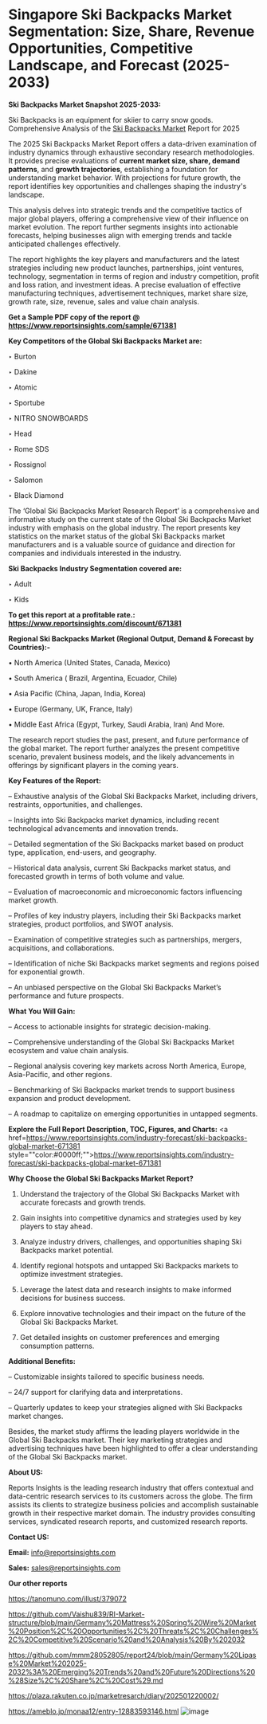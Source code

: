 # Singapore Ski Backpacks Market Segmentation: Size, Share, Revenue Opportunities, Competitive Landscape, and Forecast (2025-2033)

<strong>Ski Backpacks Market Snapshot 2025-2033:</strong>

Ski Backpacks is an equipment for skiier to carry snow goods. Comprehensive Analysis of the <a href=https://www.reportsinsights.com/sample/671381>Ski Backpacks Market</a> Report for 2025

The 2025 Ski Backpacks Market Report offers a data-driven examination of industry dynamics through exhaustive secondary research methodologies. It provides precise evaluations of <strong>current market size, share, demand patterns</strong>, and <strong>growth trajectories</strong>, establishing a foundation for understanding market behavior. With projections for future growth, the report identifies key opportunities and challenges shaping the industry's landscape.

This analysis delves into strategic trends and the competitive tactics of major global players, offering a comprehensive view of their influence on market evolution. The report further segments insights into actionable forecasts, helping businesses align with emerging trends and tackle anticipated challenges effectively.

The report highlights the key players and manufacturers and the latest strategies including new product launches, partnerships, joint ventures, technology, segmentation in terms of region and industry competition, profit and loss ration, and investment ideas. A precise evaluation of effective manufacturing techniques, advertisement techniques, market share size, growth rate, size, revenue, sales and value chain analysis.

<strong>Get a Sample PDF copy of the report @ <a href=https://www.reportsinsights.com/sample/671381 style=color:#0000ff;>https://www.reportsinsights.com/sample/671381</a></strong>

<strong>Key Competitors of the Global Ski Backpacks Market are:</strong>

‣ Burton

‣ Dakine

‣ Atomic

‣ Sportube

‣ NITRO SNOWBOARDS

‣ Head

‣ Rome SDS

‣ Rossignol

‣ Salomon

‣ Black Diamond

The ‘Global Ski Backpacks Market Research Report’ is a comprehensive and informative study on the current state of the Global Ski Backpacks Market industry with emphasis on the global industry. The report presents key statistics on the market status of the global Ski Backpacks market manufacturers and is a valuable source of guidance and direction for companies and individuals interested in the industry.

<strong>Ski Backpacks Industry Segmentation covered are:</strong>

‣ Adult

‣ Kids

<strong>To get this report at a profitable rate.: <a href=https://www.reportsinsights.com/discount/671381 style=color:#0000ff;>https://www.reportsinsights.com/discount/671381</a></strong>

<strong>Regional Ski Backpacks Market (Regional Output, Demand &amp; Forecast by Countries):-</strong>

• North America (United States, Canada, Mexico)

• South America ( Brazil, Argentina, Ecuador, Chile)

• Asia Pacific (China, Japan, India, Korea)

• Europe (Germany, UK, France, Italy)

• Middle East Africa (Egypt, Turkey, Saudi Arabia, Iran) And More.

The research report studies the past, present, and future performance of the global market. The report further analyzes the present competitive scenario, prevalent business models, and the likely advancements in offerings by significant players in the coming years.

<strong>Key Features of the Report:</strong>

– Exhaustive analysis of the Global Ski Backpacks Market, including drivers, restraints, opportunities, and challenges.

– Insights into Ski Backpacks market dynamics, including recent technological advancements and innovation trends.

– Detailed segmentation of the Ski Backpacks market based on product type, application, end-users, and geography.

– Historical data analysis, current Ski Backpacks market status, and forecasted growth in terms of both volume and value.

– Evaluation of macroeconomic and microeconomic factors influencing market growth.

– Profiles of key industry players, including their Ski Backpacks market strategies, product portfolios, and SWOT analysis.

– Examination of competitive strategies such as partnerships, mergers, acquisitions, and collaborations.

– Identification of niche Ski Backpacks market segments and regions poised for exponential growth.

– An unbiased perspective on the Global Ski Backpacks Market’s performance and future prospects.

<strong>What You Will Gain:</strong>

– Access to actionable insights for strategic decision-making.

– Comprehensive understanding of the Global Ski Backpacks Market ecosystem and value chain analysis.

– Regional analysis covering key markets across North America, Europe, Asia-Pacific, and other regions.

– Benchmarking of Ski Backpacks market trends to support business expansion and product development.

– A roadmap to capitalize on emerging opportunities in untapped segments.

<strong>Explore the Full Report Description, TOC, Figures, and Charts:</strong>
<a href=https://www.reportsinsights.com/industry-forecast/ski-backpacks-global-market-671381 style=""color:#0000ff;"">https://www.reportsinsights.com/industry-forecast/ski-backpacks-global-market-671381</a>

<strong>Why Choose the Global Ski Backpacks Market Report?</strong>

1. Understand the trajectory of the Global Ski Backpacks Market with accurate forecasts and growth trends.

2. Gain insights into competitive dynamics and strategies used by key players to stay ahead.

3. Analyze industry drivers, challenges, and opportunities shaping Ski Backpacks market potential.

4. Identify regional hotspots and untapped Ski Backpacks markets to optimize investment strategies.

5. Leverage the latest data and research insights to make informed decisions for business success.

6. Explore innovative technologies and their impact on the future of the Global Ski Backpacks Market.

7. Get detailed insights on customer preferences and emerging consumption patterns.

<strong>Additional Benefits:</strong>

– Customizable insights tailored to specific business needs.

– 24/7 support for clarifying data and interpretations.

– Quarterly updates to keep your strategies aligned with Ski Backpacks market changes.

Besides, the market study affirms the leading players worldwide in the Global Ski Backpacks market. Their key marketing strategies and advertising techniques have been highlighted to offer a clear understanding of the Global Ski Backpacks market.

<strong><strong>About US</strong>:</strong>

Reports Insights is the leading research industry that offers contextual and data-centric research services to its customers across the globe. The firm assists its clients to strategize business policies and accomplish sustainable growth in their respective market domain. The industry provides consulting services, syndicated research reports, and customized research reports.

<strong>Contact US:</strong>

<p class=><b>Email:</b> <a href=mailto:info@reportsinsights.com>info@reportsinsights.com</a></p>
<p class=><b>Sales:</b> <a href=mailto:sales@reportsinsights.com>sales@reportsinsights.com</a></p>

<strong>Our other reports</strong>

<a href=https://tanomuno.com/illust/379072>https://tanomuno.com/illust/379072</a>

<a href=https://github.com/Vaishu839/RI-Market-structure/blob/main/Germany%20Mattress%20Spring%20Wire%20Market%20Position%2C%20Opportunities%2C%20Threats%2C%20Challenges%2C%20Competitive%20Scenario%20and%20Analysis%20By%202032>https://github.com/Vaishu839/RI-Market-structure/blob/main/Germany%20Mattress%20Spring%20Wire%20Market%20Position%2C%20Opportunities%2C%20Threats%2C%20Challenges%2C%20Competitive%20Scenario%20and%20Analysis%20By%202032</a>

<a href=https://github.com/mmm28052805/report24/blob/main/Germany%20Lipase%20Market%202025-2032%3A%20Emerging%20Trends%20and%20Future%20Directions%20%28Size%2C%20Share%2C%20Cost%29.md>https://github.com/mmm28052805/report24/blob/main/Germany%20Lipase%20Market%202025-2032%3A%20Emerging%20Trends%20and%20Future%20Directions%20%28Size%2C%20Share%2C%20Cost%29.md</a>

<a href=https://plaza.rakuten.co.jp/marketresarch/diary/202501220002/>https://plaza.rakuten.co.jp/marketresarch/diary/202501220002/</a>

<a href=https://ameblo.jp/monaa12/entry-12883593146.html>https://ameblo.jp/monaa12/entry-12883593146.html</a>
![image](https://github.com/user-attachments/assets/3e2b7acc-0958-4e80-ad16-82f393ba51e7)
